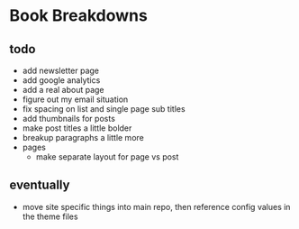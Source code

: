 # Book Breakdowns

## todo

* add newsletter page
* add google analytics
* add a real about page
* figure out my email situation
* fix spacing on list and single page sub titles
* add thumbnails for posts
* make post titles a little bolder
* breakup paragraphs a little more
* pages
    * make separate layout for page vs post

## eventually

* move site specific things into main repo, then reference config values in the theme files